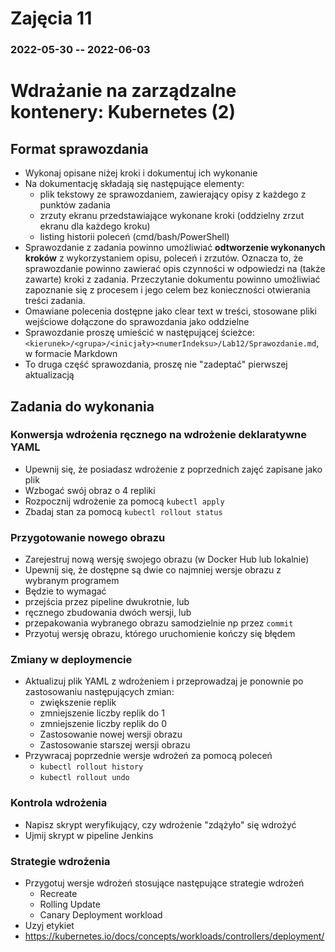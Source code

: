 # Zajęcia 11
### 2022-05-30 -- 2022-06-03

# Wdrażanie na zarządzalne kontenery: Kubernetes (2)
## Format sprawozdania
- Wykonaj opisane niżej kroki i dokumentuj ich wykonanie
- Na dokumentację składają się następujące elementy:
  - plik tekstowy ze sprawozdaniem, zawierający opisy z każdego z punktów zadania
  - zrzuty ekranu przedstawiające wykonane kroki (oddzielny zrzut ekranu dla każdego kroku)
  - listing historii poleceń (cmd/bash/PowerShell)
- Sprawozdanie z zadania powinno umożliwiać **odtworzenie wykonanych kroków** z wykorzystaniem opisu, poleceń i zrzutów. Oznacza to, że sprawozdanie powinno zawierać opis czynności w odpowiedzi na (także zawarte) kroki z zadania. Przeczytanie dokumentu powinno umożliwiać zapoznanie się z procesem i jego celem bez konieczności otwierania treści zadania.
- Omawiane polecenia dostępne jako clear text w treści, stosowane pliki wejściowe dołączone do sprawozdania jako oddzielne
- Sprawozdanie proszę umieścić w następującej ścieżce: ```<kierunek>/<grupa>/<inicjały><numerIndeksu>/Lab12/Sprawozdanie.md```, w formacie Markdown
- To druga część sprawozdania, proszę nie "zadeptać" pierwszej aktualizacją

## Zadania do wykonania
### Konwersja wdrożenia ręcznego na wdrożenie deklaratywne YAML
 * Upewnij się, że posiadasz wdrożenie z poprzednich zajęć zapisane jako plik
 * Wzbogać swój obraz o 4 repliki
 * Rozpocznij wdrożenie za pomocą ```kubectl apply```
 * Zbadaj stan za pomocą ```kubectl rollout status```

### Przygotowanie nowego obrazu
 * Zarejestruj nową wersję swojego obrazu (w Docker Hub lub lokalnie)
 * Upewnij się, że dostępne są dwie co najmniej wersje obrazu z wybranym programem
 * Będzie to wymagać 
  * przejścia przez pipeline dwukrotnie, lub
  * ręcznego zbudowania dwóch wersji, lub
  * przepakowania wybranego obrazu samodzielnie np przez ```commit```
 * Przyotuj wersję obrazu, którego uruchomienie kończy się błędem
  
### Zmiany w deploymencie
 * Aktualizuj plik YAML z wdrożeniem i przeprowadzaj je ponownie po zastosowaniu następujących zmian:
   * zwiększenie replik
   * zmniejszenie liczby replik do 1
   * zmniejszenie liczby replik do 0
   * Zastosowanie nowej wersji obrazu
   * Zastosowanie starszej wersji obrazu
 * Przywracaj poprzednie wersje wdrożeń za pomocą poleceń
   * ```kubectl rollout history```
   * ```kubectl rollout undo```

### Kontrola wdrożenia
 * Napisz skrypt weryfikujący, czy wdrożenie "zdążyło" się wdrożyć
 * Ujmij skrypt w pipeline Jenkins
 
### Strategie wdrożenia
 * Przygotuj wersje wdrożeń stosujące następujące strategie wdrożeń
   * Recreate
   * Rolling Update
   * Canary Deployment workload
 * Uzyj etykiet
 * https://kubernetes.io/docs/concepts/workloads/controllers/deployment/
 
